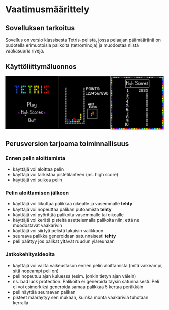 # Vaatimusmäärittely

## Sovelluksen tarkoitus

Sovellus on versio klassisesta Tetris-pelistä, jossa pelaajan päämääränä on pudotella erimuotoisia palikoita (tetrominoja) ja muodostaa niistä vaakasuoria rivejä.

## Käyttöliittymäluonnos

![tetris ui mockup](https://raw.githubusercontent.com/tommijuslin/ot-harjoitustyo/master/dokumentaatio/kuvat/tetris-ui-mockup.png)

## Perusversion tarjoama toiminnallisuus

### Ennen pelin aloittamista
- käyttäjä voi aloittaa pelin
- käyttäjä voi tarkistaa pistetilanteen (ns. high score)
- käyttäjä voi sulkea pelin

### Pelin aloittamisen jälkeen
- käyttäjä voi liikuttaa palikkaa oikealle ja vasemmalle **tehty**
- käyttäjä voi nopeuttaa palikan putoamista **tehty**
- käyttäjä voi pyörittää palikoita vasemmalle tai oikealle
- käyttäjä voi kerätä pisteitä asettelemalla palikoita niin, että ne muodostavat vaakarivin
- käyttäjä voi siirtyä pelistä takaisin valikkoon
- seuraava palikka generoidaan satunnaisesti **tehty**
- peli päättyy jos palikat yltävät ruudun yläreunaan

### Jatkokehitysideoita
- käyttäjä voi valita vaikeustason ennen pelin aloittamista (mitä vaikeampi, sitä nopeampi peli on)
- peli nopeutuu ajan kuluessa (esim. jonkin tietyn ajan välein)
- ns. bad luck protection. Palikoita ei generoida täysin satunnaisesti. Peli ei voi esimerkiksi generoida samaa palikkaa 5 kertaa peräkkäin
- peli näyttää seuraavan palikan
- pisteet määräytyy sen mukaan, kuinka monta vaakariviä tuhotaan kerralla
